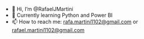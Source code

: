 - 👋 Hi, I’m @RafaelJMartini
- 🌱 Currently learning Python and Power BI
- 📫 How to reach me: rafa.martini1102@gmail.com or rafael.martini1102@gmail.com


<!---
RafaelJMartini/RafaelJMartini is a ✨ special ✨ repository because its `README.md` (this file) appears on your GitHub profile.
You can click the Preview link to take a look at your changes.
--->
